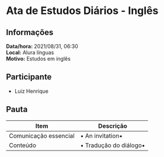 # Ata de Estudos Diários - Inglês

## Informações

**Data/hora:** 2021/08/31, 06:30  
**Local:** Alura línguas <br>
**Motivo:** Estudos em inglês

## Participante

- Luiz Henrique

## Pauta

| Item                  | Descrição                   |
| --------------------- | --------------------------- |
| Comunicação essencial | • An invitation• <br>       |
| Conteúdo              | • Tradução do diálogo• <br> |
